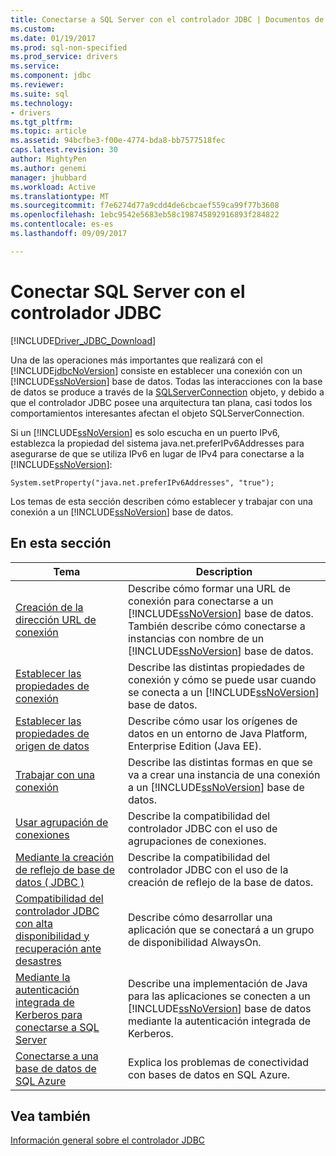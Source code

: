 ```yaml
---
title: Conectarse a SQL Server con el controlador JDBC | Documentos de Microsoft
ms.custom: 
ms.date: 01/19/2017
ms.prod: sql-non-specified
ms.prod_service: drivers
ms.service: 
ms.component: jdbc
ms.reviewer: 
ms.suite: sql
ms.technology:
- drivers
ms.tgt_pltfrm: 
ms.topic: article
ms.assetid: 94bcfbe3-f00e-4774-bda8-bb7577518fec
caps.latest.revision: 30
author: MightyPen
ms.author: genemi
manager: jhubbard
ms.workload: Active
ms.translationtype: MT
ms.sourcegitcommit: f7e6274d77a9cdd4de6cbcaef559ca99f77b3608
ms.openlocfilehash: 1ebc9542e5683eb58c198745892916893f284822
ms.contentlocale: es-es
ms.lasthandoff: 09/09/2017

---
```

# <a name="connecting-to-sql-server-with-the-jdbc-driver"></a>Conectar SQL Server con el controlador JDBC
[!INCLUDE[Driver_JDBC_Download](../../includes/driver_jdbc_download.md)]

  Una de las operaciones más importantes que realizará con el [!INCLUDE[jdbcNoVersion](../../includes/jdbcnoversion_md.md)] consiste en establecer una conexión con un [!INCLUDE[ssNoVersion](../../includes/ssnoversion_md.md)] base de datos. Todas las interacciones con la base de datos se produce a través de la [SQLServerConnection](../../connect/jdbc/reference/sqlserverconnection-class.md) objeto, y debido a que el controlador JDBC posee una arquitectura tan plana, casi todos los comportamientos interesantes afectan el objeto SQLServerConnection.  
  
 Si un [!INCLUDE[ssNoVersion](../../includes/ssnoversion_md.md)] es solo escucha en un puerto IPv6, establezca la propiedad del sistema java.net.preferIPv6Addresses para asegurarse de que se utiliza IPv6 en lugar de IPv4 para conectarse a la [!INCLUDE[ssNoVersion](../../includes/ssnoversion_md.md)]:  
  
```  
System.setProperty("java.net.preferIPv6Addresses", "true");  
```  
  
 Los temas de esta sección describen cómo establecer y trabajar con una conexión a un [!INCLUDE[ssNoVersion](../../includes/ssnoversion_md.md)] base de datos.  
  
## <a name="in-this-section"></a>En esta sección  
  
|Tema|Description|  
|-----------|-----------------|  
|[Creación de la dirección URL de conexión](../../connect/jdbc/building-the-connection-url.md)|Describe cómo formar una URL de conexión para conectarse a un [!INCLUDE[ssNoVersion](../../includes/ssnoversion_md.md)] base de datos. También describe cómo conectarse a instancias con nombre de un [!INCLUDE[ssNoVersion](../../includes/ssnoversion_md.md)] base de datos.|  
|[Establecer las propiedades de conexión](../../connect/jdbc/setting-the-connection-properties.md)|Describe las distintas propiedades de conexión y cómo se puede usar cuando se conecta a un [!INCLUDE[ssNoVersion](../../includes/ssnoversion_md.md)] base de datos.|  
|[Establecer las propiedades de origen de datos](../../connect/jdbc/setting-the-data-source-properties.md)|Describe cómo usar los orígenes de datos en un entorno de Java Platform, Enterprise Edition (Java EE).|  
|[Trabajar con una conexión](../../connect/jdbc/working-with-a-connection.md)|Describe las distintas formas en que se va a crear una instancia de una conexión a un [!INCLUDE[ssNoVersion](../../includes/ssnoversion_md.md)] base de datos.|  
|[Usar agrupación de conexiones](../../connect/jdbc/using-connection-pooling.md)|Describe la compatibilidad del controlador JDBC con el uso de agrupaciones de conexiones.|  
|[Mediante la creación de reflejo de base de datos &#40; JDBC &#41;](../../connect/jdbc/using-database-mirroring-jdbc.md)|Describe la compatibilidad del controlador JDBC con el uso de la creación de reflejo de la base de datos.|  
|[Compatibilidad del controlador JDBC con alta disponibilidad y recuperación ante desastres](../../connect/jdbc/jdbc-driver-support-for-high-availability-disaster-recovery.md)|Describe cómo desarrollar una aplicación que se conectará a un grupo de disponibilidad AlwaysOn.|  
|[Mediante la autenticación integrada de Kerberos para conectarse a SQL Server](../../connect/jdbc/using-kerberos-integrated-authentication-to-connect-to-sql-server.md)|Describe una implementación de Java para las aplicaciones se conecten a un [!INCLUDE[ssNoVersion](../../includes/ssnoversion_md.md)] base de datos mediante la autenticación integrada de Kerberos.|  
|[Conectarse a una base de datos de SQL Azure](../../connect/jdbc/connecting-to-an-azure-sql-database.md)|Explica los problemas de conectividad con bases de datos en SQL Azure.|  
  
## <a name="see-also"></a>Vea también  
 [Información general sobre el controlador JDBC](../../connect/jdbc/overview-of-the-jdbc-driver.md)  
  
  

